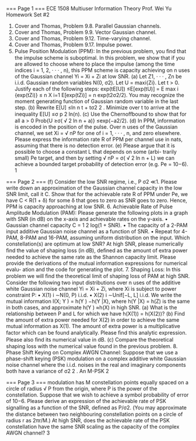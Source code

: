 
=== Page 1 ===
ECE 1508 Multiuser Information Theory
Prof. Wei Yu
Homework Set #2
1. Cover and Thomas, Problem 9.8. Parallel Gaussian channels.
2. Cover and Thomas, Problem 9.9. Vector Gaussian channel.
3. Cover and Thomas, Problem 9.12. Time-varying channel.
4. Cover and Thomas, Problem 9.17. Impulse power.
5. Pulse Position Modulation (PPM): In the previous problem, you ﬁnd that the impulse
scheme is suboptimal. In this problem, we show that if you are allowed to choose where
to place the impulse (among the time indices i = 1, 2, · · · , n), this PPM scheme is capacity
achieving on n uses of the Gaussian channel Yi = Xi + Zi at low SNR.
(a) Let Z1, · · · , Zn be i.i.d. Gaussian random variables N(0, σ2). Let U = maxi{Zi}. Let
t > 0. Justify each of the following steps:
exp(tE[U]) ≤E[exp(tU)] = E max
i {exp(tZi)} ≤
n
X
i=1
E[exp(tZi)] = n exp(t2σ2/2).
You may recognize the moment generating function of Gaussian random variable in
the last step.
(b) Rewrite E[U] ≤ln n
t + tσ2
2 . Minimize over t to arrive at the inequality
E[U] ≤σ
p
2 ln(n).
(c) Use the Chernoﬀbound to show that for all a > 0
Prob{U ≥σ(
√
2 ln n + a)} ≤exp(−a2/2).
(d) In PPM, information is encoded in the position of the pulse.
Over n uses of the
Gaussian channel, we set Xi =
√
nP for one of i = 1, · · · , n, and zero elsewhere.
Please express the information rate R of PPM per channel use in nats, assuming that
there is no detection error.
(e) Please argue that it is possible to choose a constant L that depends on some (arbi-
trarily small) Pe target, and then by setting
√
nP = σ(
√
2 ln n + L)
we can achieve a bounded target probability of detection error (e.g. Pe = 10−6).
1

=== Page 2 ===
(f) Consider the low SNR regime, i.e.,
P
σ2 ≪1. Please write down an approximation of
the Gaussian channel capacity in the low SNR limit, call it C. Show that for the
achievable rate R of PPM under Pe, we have
C < R(1 + δ)
for some δ that goes to zero as SNR goes to zero. Hence, PPM is capacity approaching
at low SNR.
6. Achievable Rate of Pulse Amplitude Modulation (PAM): Please generate the following plots
in a graph with SNR (in dB) on the x-axis and achievable rates on the y-axis.
• Gaussian channel capacity C = 1
2 log(1 + SNR).
• The capacity of a 2-PAM input additive Gaussian noise channel as a function of SNR.
• Repeat for 4-PAM, 8-PAM and 16-PAM, assuming uniform distribution on the input.
Which constellation(s) are optimum at low SNR? At high SNR, please numerically ﬁnd the
value of shaping loss (in dB), deﬁned as the amount of extra power needed to achieve the
same rate as the Shannon capacity limit.
Please provide the derivations of the mutual information expressions for numerical evalu-
ation and the code for generating the plot.
7. Shaping Loss: In this problem we will ﬁnd the theoretical limit of shaping loss of PAM at
high SNR. Consider the following two input distributions over n uses of the additive white
Gaussian noise channel Yi = Xi + Zi, where Xi is subject to power constraint P:
• X(1)
i
∼N(0, P) i.i.d.
• X(2)
i
∼Unif[−L, L] i.i.d.
We write the mutual information I(X; Y ) = h(Y ) −h(Y |X), where h(Y |X) = h(Z) is the
same in both cases, and approximate h(Y ) ≈h(X) in high SNR.
(a) What is the relationship between P and L for which we have h(X(1)) = h(X(2))?
(b) Find the amount of extra power needed for X(2) in order to achieve the same mutual
information as X(1). The amount of extra power is a multiplicative factor which can be
found analytically. Please ﬁnd this analytic expression. Please also ﬁnd its numerical
value in dB.
(c) Compare the theoretical shaping loss with the numerical value found in the previous
problem.
8. Phase Shift Keying on Complex AWGN Channel: Suppose that we use a phase-shift keying
(PSK) modulation on a complex additive white Gaussian noise channel where the i.i.d.
noises in the real and imaginary components both have a variance of
σ2
2 .
An M-PSK
2

=== Page 3 ===
modulation has M constellation points equally spaced on a circle of radius
√
P from the
origin, where P is the power of the constellation. Suppose that we wish to achieve a symbol
probability of error of 10−6.
Please derive an expression of the achievable rate of PSK signalling as a function of the
SNR, deﬁned as P/σ2. (You may approximate the distance between two neighbouring
constellation points on a circle of radius r as 2πr/M.)
At high SNR, does the achievable rate of the PSK constellation have the same SNR scaling
as the capacity of the complex AWGN channel?
3
